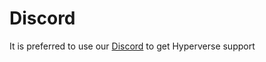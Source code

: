 # Discord

It is preferred to use our [Discord](https://discord.gg/KxkjDVg)
to get Hyperverse support
